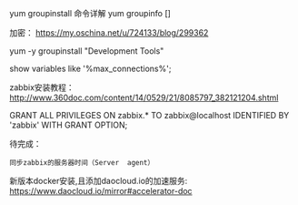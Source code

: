 
yum groupinstall 命令详解
yum groupinfo []

加密：
https://my.oschina.net/u/724133/blog/299362

yum  -y groupinstall  "Development Tools"


show variables like '%max_connections%';


zabbix安装教程：http://www.360doc.com/content/14/0529/21/8085797_382121204.shtml



GRANT ALL PRIVILEGES ON zabbix.* TO zabbix@localhost IDENTIFIED BY 'zabbix' WITH GRANT OPTION;



待完成：

	同步zabbix的服务器时间（Server  agent）


 
新版本docker安装,且添加daocloud.io的加速服务: https://www.daocloud.io/mirror#accelerator-doc





